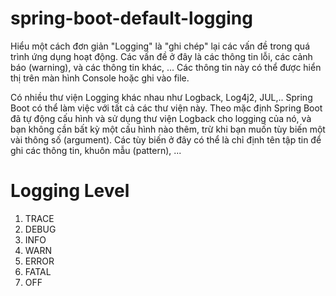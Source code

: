 # spring-boot-default-logging

Hiểu một cách đơn giản "Logging" là "ghi chép" lại các vấn đề trong quá trình ứng dụng hoạt động. Các vấn đề ở đây là các thông tin lỗi, các cảnh báo (warning), và các thông tin khác, ... Các thông tin này có thể được hiển thị trên màn hình Console hoặc ghi vào file. 

Có nhiều thư viện Logging khác nhau như Logback, Log4j2, JUL,.. Spring Boot có thể làm việc với tất cả các thư viện này. Theo mặc định Spring Boot đã tự động cấu hình và sử dụng thư viện Logback cho logging của nó, và bạn không cần bất kỳ một cấu hình nào thêm, trừ khi bạn muốn tùy biến một vài thông số (argument). Các tùy biến ở đây có thể là chỉ định tên tập tin để ghi các thông tin, khuôn mẫu (pattern), ... 

# Logging Level
1. TRACE
2. DEBUG
3. INFO
4. WARN
5. ERROR
6. FATAL 
7. OFF



